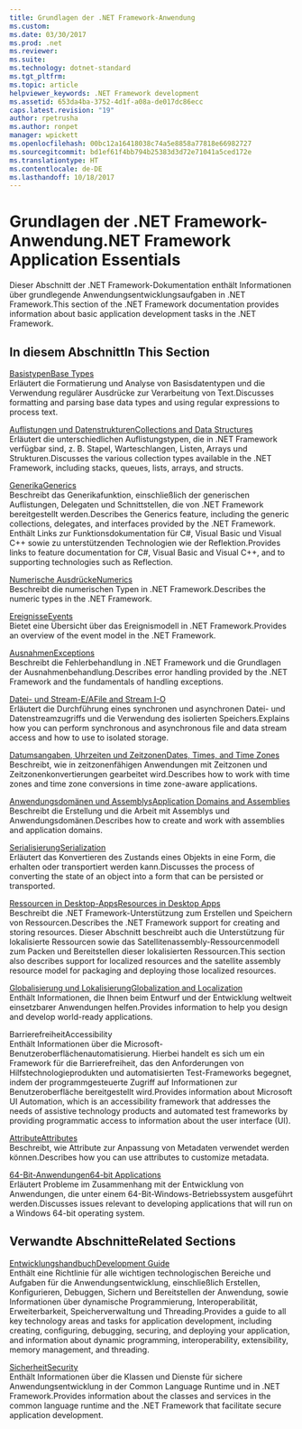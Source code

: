 ```yaml
---
title: Grundlagen der .NET Framework-Anwendung
ms.custom: 
ms.date: 03/30/2017
ms.prod: .net
ms.reviewer: 
ms.suite: 
ms.technology: dotnet-standard
ms.tgt_pltfrm: 
ms.topic: article
helpviewer_keywords: .NET Framework development
ms.assetid: 653da4ba-3752-4d1f-a08a-de017dc86ecc
caps.latest.revision: "19"
author: rpetrusha
ms.author: ronpet
manager: wpickett
ms.openlocfilehash: 00bc12a16418038c74a5e8858a77818e66982727
ms.sourcegitcommit: bd1ef61f4bb794b25383d3d72e71041a5ced172e
ms.translationtype: HT
ms.contentlocale: de-DE
ms.lasthandoff: 10/18/2017
---
```

# <a name="net-framework-application-essentials"></a><span data-ttu-id="da96e-102">Grundlagen der .NET Framework-Anwendung</span><span class="sxs-lookup"><span data-stu-id="da96e-102">.NET Framework Application Essentials</span></span>
<span data-ttu-id="da96e-103">Dieser Abschnitt der .NET Framework-Dokumentation enthält Informationen über grundlegende Anwendungsentwicklungsaufgaben in .NET Framework.</span><span class="sxs-lookup"><span data-stu-id="da96e-103">This section of the .NET Framework documentation provides information about basic application development tasks in the .NET Framework.</span></span>  
  
## <a name="in-this-section"></a><span data-ttu-id="da96e-104">In diesem Abschnitt</span><span class="sxs-lookup"><span data-stu-id="da96e-104">In This Section</span></span>  
 [<span data-ttu-id="da96e-105">Basistypen</span><span class="sxs-lookup"><span data-stu-id="da96e-105">Base Types</span></span>](../../docs/standard/base-types/index.md)  
 <span data-ttu-id="da96e-106">Erläutert die Formatierung und Analyse von Basisdatentypen und die Verwendung regulärer Ausdrücke zur Verarbeitung von Text.</span><span class="sxs-lookup"><span data-stu-id="da96e-106">Discusses formatting and parsing base data types and using regular expressions to process text.</span></span>  
  
 [<span data-ttu-id="da96e-107">Auflistungen und Datenstrukturen</span><span class="sxs-lookup"><span data-stu-id="da96e-107">Collections and Data Structures</span></span>](../../docs/standard/collections/index.md)  
 <span data-ttu-id="da96e-108">Erläutert die unterschiedlichen Auflistungstypen, die in .NET Framework verfügbar sind, z. B. Stapel, Warteschlangen, Listen, Arrays und Strukturen.</span><span class="sxs-lookup"><span data-stu-id="da96e-108">Discusses the various collection types available in the .NET Framework, including stacks, queues, lists, arrays, and structs.</span></span>  
  
 [<span data-ttu-id="da96e-109">Generika</span><span class="sxs-lookup"><span data-stu-id="da96e-109">Generics</span></span>](../../docs/standard/generics/index.md)  
 <span data-ttu-id="da96e-110">Beschreibt das Generikafunktion, einschließlich der generischen Auflistungen, Delegaten und Schnittstellen, die von .NET Framework bereitgestellt werden.</span><span class="sxs-lookup"><span data-stu-id="da96e-110">Describes the Generics feature, including the generic collections, delegates, and interfaces provided by the .NET Framework.</span></span> <span data-ttu-id="da96e-111">Enthält Links zur Funktionsdokumentation für C#, Visual Basic und Visual C++ sowie zu unterstützenden Technologien wie der Reflektion.</span><span class="sxs-lookup"><span data-stu-id="da96e-111">Provides links to feature documentation for C#, Visual Basic and Visual C++, and to supporting technologies such as Reflection.</span></span>  
  
 [<span data-ttu-id="da96e-112">Numerische Ausdrücke</span><span class="sxs-lookup"><span data-stu-id="da96e-112">Numerics</span></span>](../../docs/standard/numerics.md)  
 <span data-ttu-id="da96e-113">Beschreibt die numerischen Typen in .NET Framework.</span><span class="sxs-lookup"><span data-stu-id="da96e-113">Describes the numeric types in the .NET Framework.</span></span>  
  
 [<span data-ttu-id="da96e-114">Ereignisse</span><span class="sxs-lookup"><span data-stu-id="da96e-114">Events</span></span>](../../docs/standard/events/index.md)  
 <span data-ttu-id="da96e-115">Bietet eine Übersicht über das Ereignismodell in .NET Framework.</span><span class="sxs-lookup"><span data-stu-id="da96e-115">Provides an overview of the event model in the .NET Framework.</span></span>  
  
 [<span data-ttu-id="da96e-116">Ausnahmen</span><span class="sxs-lookup"><span data-stu-id="da96e-116">Exceptions</span></span>](../../docs/standard/exceptions/index.md)  
 <span data-ttu-id="da96e-117">Beschreibt die Fehlerbehandlung in .NET Framework und die Grundlagen der Ausnahmenbehandlung.</span><span class="sxs-lookup"><span data-stu-id="da96e-117">Describes error handling provided by the .NET Framework and the fundamentals of handling exceptions.</span></span>  
  
 [<span data-ttu-id="da96e-118">Datei- und Stream-E/A</span><span class="sxs-lookup"><span data-stu-id="da96e-118">File and Stream I-O</span></span>](../../docs/standard/io/index.md)  
 <span data-ttu-id="da96e-119">Erläutert die Durchführung eines synchronen und asynchronen Datei- und Datenstreamzugriffs und die Verwendung des isolierten Speichers.</span><span class="sxs-lookup"><span data-stu-id="da96e-119">Explains how you can perform synchronous and asynchronous file and data stream access and how to use to isolated storage.</span></span>  
  
 [<span data-ttu-id="da96e-120">Datumsangaben, Uhrzeiten und Zeitzonen</span><span class="sxs-lookup"><span data-stu-id="da96e-120">Dates, Times, and Time Zones</span></span>](../../docs/standard/datetime/index.md)  
 <span data-ttu-id="da96e-121">Beschreibt, wie in zeitzonenfähigen Anwendungen mit Zeitzonen und Zeitzonenkonvertierungen gearbeitet wird.</span><span class="sxs-lookup"><span data-stu-id="da96e-121">Describes how to work with time zones and time zone conversions in time zone-aware applications.</span></span>  
  
 [<span data-ttu-id="da96e-122">Anwendungsdomänen und Assemblys</span><span class="sxs-lookup"><span data-stu-id="da96e-122">Application Domains and Assemblies</span></span>](../../docs/framework/app-domains/index.md)  
 <span data-ttu-id="da96e-123">Beschreibt die Erstellung und die Arbeit mit Assemblys und Anwendungsdomänen.</span><span class="sxs-lookup"><span data-stu-id="da96e-123">Describes how to create and work with assemblies and application domains.</span></span>  
  
 [<span data-ttu-id="da96e-124">Serialisierung</span><span class="sxs-lookup"><span data-stu-id="da96e-124">Serialization</span></span>](../../docs/standard/serialization/index.md)  
 <span data-ttu-id="da96e-125">Erläutert das Konvertieren des Zustands eines Objekts in eine Form, die erhalten oder transportiert werden kann.</span><span class="sxs-lookup"><span data-stu-id="da96e-125">Discusses the process of converting the state of an object into a form that can be persisted or transported.</span></span>  
  
 [<span data-ttu-id="da96e-126">Ressourcen in Desktop-Apps</span><span class="sxs-lookup"><span data-stu-id="da96e-126">Resources in Desktop Apps</span></span>](../../docs/framework/resources/index.md)  
 <span data-ttu-id="da96e-127">Beschreibt die .NET Framework-Unterstützung zum Erstellen und Speichern von Ressourcen.</span><span class="sxs-lookup"><span data-stu-id="da96e-127">Describes the .NET Framework support for creating and storing resources.</span></span> <span data-ttu-id="da96e-128">Dieser Abschnitt beschreibt auch die Unterstützung für lokalisierte Ressourcen sowie das Satellitenassembly-Ressourcenmodell zum Packen und Bereitstellen dieser lokalisierten Ressourcen.</span><span class="sxs-lookup"><span data-stu-id="da96e-128">This section also describes support for localized resources and the satellite assembly resource model for packaging and deploying those localized resources.</span></span>  
  
 [<span data-ttu-id="da96e-129">Globalisierung und Lokalisierung</span><span class="sxs-lookup"><span data-stu-id="da96e-129">Globalization and Localization</span></span>](../../docs/standard/globalization-localization/index.md)  
 <span data-ttu-id="da96e-130">Enthält Informationen, die Ihnen beim Entwurf und der Entwicklung weltweit einsetzbarer Anwendungen helfen.</span><span class="sxs-lookup"><span data-stu-id="da96e-130">Provides information to help you design and develop world-ready applications.</span></span>  
  
 <span data-ttu-id="da96e-131">Barrierefreiheit</span><span class="sxs-lookup"><span data-stu-id="da96e-131">Accessibility</span></span>  
 <span data-ttu-id="da96e-132">Enthält Informationen über die Microsoft-Benutzeroberflächenautomatisierung. Hierbei handelt es sich um ein Framework für die Barrierefreiheit, das den Anforderungen von Hilfstechnologieprodukten und automatisierten Test-Frameworks begegnet, indem der programmgesteuerte Zugriff auf Informationen zur Benutzeroberfläche bereitgestellt wird.</span><span class="sxs-lookup"><span data-stu-id="da96e-132">Provides information about Microsoft UI Automation, which is an accessibility framework that addresses the needs of assistive technology products and automated test frameworks by providing programmatic access to information about the user interface (UI).</span></span>  
  
 [<span data-ttu-id="da96e-133">Attribute</span><span class="sxs-lookup"><span data-stu-id="da96e-133">Attributes</span></span>](../../docs/standard/attributes/index.md)  
 <span data-ttu-id="da96e-134">Beschreibt, wie Attribute zur Anpassung von Metadaten verwendet werden können.</span><span class="sxs-lookup"><span data-stu-id="da96e-134">Describes how you can use attributes to customize metadata.</span></span>  
  
 [<span data-ttu-id="da96e-135">64-Bit-Anwendungen</span><span class="sxs-lookup"><span data-stu-id="da96e-135">64-bit Applications</span></span>](../../docs/framework/64-bit-apps.md)  
 <span data-ttu-id="da96e-136">Erläutert Probleme im Zusammenhang mit der Entwicklung von Anwendungen, die unter einem 64-Bit-Windows-Betriebssystem ausgeführt werden.</span><span class="sxs-lookup"><span data-stu-id="da96e-136">Discusses issues relevant to developing applications that will run on a Windows 64-bit operating system.</span></span>  
  
## <a name="related-sections"></a><span data-ttu-id="da96e-137">Verwandte Abschnitte</span><span class="sxs-lookup"><span data-stu-id="da96e-137">Related Sections</span></span>  
 [<span data-ttu-id="da96e-138">Entwicklungshandbuch</span><span class="sxs-lookup"><span data-stu-id="da96e-138">Development Guide</span></span>](../../docs/framework/development-guide.md)  
 <span data-ttu-id="da96e-139">Enthält eine Richtlinie für alle wichtigen technologischen Bereiche und Aufgaben für die Anwendungsentwicklung, einschließlich Erstellen, Konfigurieren, Debuggen, Sichern und Bereitstellen der Anwendung, sowie Informationen über dynamische Programmierung, Interoperabilität, Erweiterbarkeit, Speicherverwaltung und Threading.</span><span class="sxs-lookup"><span data-stu-id="da96e-139">Provides a guide to all key technology areas and tasks for application development, including creating, configuring, debugging, securing, and deploying your application, and information about dynamic programming, interoperability, extensibility, memory management, and threading.</span></span>  
  
 [<span data-ttu-id="da96e-140">Sicherheit</span><span class="sxs-lookup"><span data-stu-id="da96e-140">Security</span></span>](../../docs/standard/security/index.md)  
 <span data-ttu-id="da96e-141">Enthält Informationen über die Klassen und Dienste für sichere Anwendungsentwicklung in der Common Language Runtime und in .NET Framework.</span><span class="sxs-lookup"><span data-stu-id="da96e-141">Provides information about the classes and services in the common language runtime and the .NET Framework that facilitate secure application development.</span></span>
